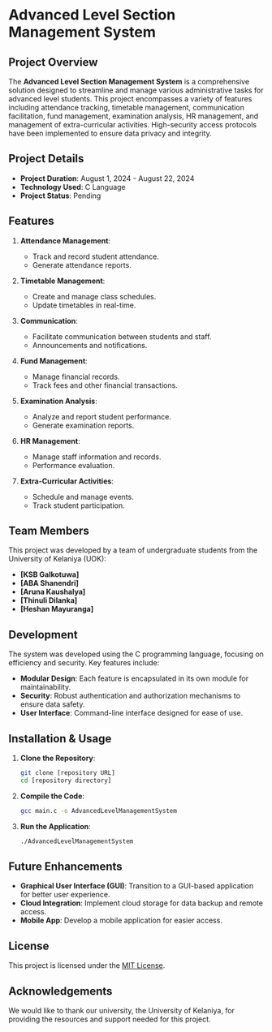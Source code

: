 # Advanced Level Section Management System

## Project Overview

The **Advanced Level Section Management System** is a comprehensive solution designed to streamline and manage various administrative tasks for advanced level students. This project encompasses a variety of features including attendance tracking, timetable management, communication facilitation, fund management, examination analysis, HR management, and management of extra-curricular activities. High-security access protocols have been implemented to ensure data privacy and integrity.

## Project Details

- **Project Duration**: August 1, 2024 - August 22, 2024
- **Technology Used**: C Language
- **Project Status**: Pending

## Features

1. **Attendance Management**: 
   - Track and record student attendance.
   - Generate attendance reports.

2. **Timetable Management**: 
   - Create and manage class schedules.
   - Update timetables in real-time.

3. **Communication**: 
   - Facilitate communication between students and staff.
   - Announcements and notifications.

4. **Fund Management**: 
   - Manage financial records.
   - Track fees and other financial transactions.

5. **Examination Analysis**: 
   - Analyze and report student performance.
   - Generate examination reports.

6. **HR Management**: 
   - Manage staff information and records.
   - Performance evaluation.

7. **Extra-Curricular Activities**: 
   - Schedule and manage events.
   - Track student participation.

## Team Members

This project was developed by a team of undergraduate students from the University of Kelaniya (UOK):

- **[KSB Galkotuwa]**
- **[ABA Shanendri]**
- **[Aruna Kaushalya]**
- **[Thinuli Dilanka]**
- **[Heshan Mayuranga]**

## Development

The system was developed using the C programming language, focusing on efficiency and security. Key features include:

- **Modular Design**: Each feature is encapsulated in its own module for maintainability.
- **Security**: Robust authentication and authorization mechanisms to ensure data safety.
- **User Interface**: Command-line interface designed for ease of use.

## Installation & Usage

1. **Clone the Repository**:
   ```bash
   git clone [repository URL]
   cd [repository directory]
   ```

2. **Compile the Code**:
   ```bash
   gcc main.c -o AdvancedLevelManagementSystem
   ```

3. **Run the Application**:
   ```bash
   ./AdvancedLevelManagementSystem
   ```

## Future Enhancements

- **Graphical User Interface (GUI)**: Transition to a GUI-based application for better user experience.
- **Cloud Integration**: Implement cloud storage for data backup and remote access.
- **Mobile App**: Develop a mobile application for easier access.

## License

This project is licensed under the [MIT License](LICENSE).

## Acknowledgements

We would like to thank our university, the University of Kelaniya, for providing the resources and support needed for this project.
